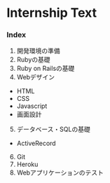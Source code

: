 # Internship Text

### Index

1. 開発環境の準備
2. Rubyの基礎
3. Ruby on Railsの基礎
4. Webデザイン
  - HTML
  - CSS
  - Javascript
  - 画面設計
5. データベース・SQLの基礎
  - ActiveRecord
6. Git
7. Heroku
8. Webアプリケーションのテスト
